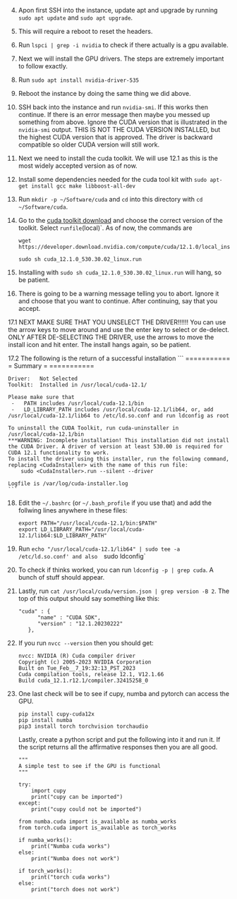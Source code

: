 4. Apon first SSH into the instance, update apt and upgrade by running 
   `sudo apt update` and `sudo apt upgrade`. 

5. This will require a reboot to reset the headers.

7. Run `lspci | grep -i nvidia` to check if there actually is a gpu available.

8. Next we will install the GPU drivers. The steps are extremely important to 
   follow exactly.

9. Run `sudo apt install nvidia-driver-535`

10. Reboot the instance by doing the same thing we did above.

11. SSH back into the instance and run `nvidia-smi`. If this works then 
    continue. If there is
    an error message then maybe you messed up something from above. Ignore 
    the CUDA version that is illustrated in the `nvidia-smi` output. THIS 
    IS NOT THE CUDA VERSION INSTALLED, but the highest CUDA version that is 
    approved. The driver is backward compatible so older CUDA version will 
    still work.

12. Next we need to install the cuda toolkit. We will use 12.1 as this is 
    the most widely accepted version as of now.

2. Install some dependencies needed for the cuda tool kit with 
   `sudo apt-get install gcc make libboost-all-dev`

13. Run `mkdir -p ~/Software/cuda` and `cd` into this directory with 
    `cd ~/Software/cuda`.

14. Go to the 
    [cuda toolkit download](https://developer.nvidia.com/cuda-12-1-0-download-archive?target_os=Linux&target_arch=x86_64&Distribution=Ubuntu&target_version=22.04&target_type=runfile_local)
    and choose the correct version of the toolkit. Select `runfile`(local)`. As of now, the
    commands are
    ```
    wget https://developer.download.nvidia.com/compute/cuda/12.1.0/local_installers/cuda_12.1.0_530.30.02_linux.run

    sudo sh cuda_12.1.0_530.30.02_linux.run
    ```

15. Installing with `sudo sh cuda_12.1.0_530.30.02_linux.run` will hang, so
    be patient.

16. There is going to be a warning message telling you to abort. Ignore it and 
    choose that you want to continue. After continuing, say that you accept.

17.1 NEXT MAKE SURE THAT YOU UNSELECT THE DRIVER!!!!!! You can use the arrow 
     keys to move around and use the enter key to select or de-delect. 
     ONLY AFTER DE-SELECTING THE DRIVER, use the arrows to move the install icon 
     and hit enter. The install hangs again, so be patient.

17.2 The following is the return of a successful installation
    ```
    ===========
    = Summary =
    ===========
    
    Driver:   Not Selected
    Toolkit:  Installed in /usr/local/cuda-12.1/
    
    Please make sure that
     -   PATH includes /usr/local/cuda-12.1/bin
     -   LD_LIBRARY_PATH includes /usr/local/cuda-12.1/lib64, or, add /usr/local/cuda-12.1/lib64 to /etc/ld.so.conf and run ldconfig as root
    
    To uninstall the CUDA Toolkit, run cuda-uninstaller in /usr/local/cuda-12.1/bin
    ***WARNING: Incomplete installation! This installation did not install the CUDA Driver. A driver of version at least 530.00 is required for CUDA 12.1 functionality to work.
    To install the driver using this installer, run the following command, replacing <CudaInstaller> with the name of this run file:
        sudo <CudaInstaller>.run --silent --driver
    
    Logfile is /var/log/cuda-installer.log
    ```

18. Edit the `~/.bashrc` (or `~/.bash_profile` if you use that) and add the 
    follwing lines anywhere in these files:

    ```
    export PATH="/usr/local/cuda-12.1/bin:$PATH"
    export LD_LIBRARY_PATH="/usr/local/cuda-12.1/lib64:$LD_LIBRARY_PATH"
    ```

20. Run `echo "/usr/local/cuda-12.1/lib64" | sudo tee -a /etc/ld.so.conf' and also 
    `sudo ldconfig`

21. To check if thinks worked, you can run `ldconfig -p | grep cuda`. A bunch of stuff
    should appear.

22. Lastly, run `cat /usr/local/cuda/version.json | grep version -B 2`. The top of this
    output should say something like this:
    ```
    "cuda" : {
          "name" : "CUDA SDK",
          "version" : "12.1.20230222"
       },
    ```

23. If you run `nvcc --version` then you should get:
    ```
    nvcc: NVIDIA (R) Cuda compiler driver
    Copyright (c) 2005-2023 NVIDIA Corporation
    Built on Tue_Feb__7_19:32:13_PST_2023
    Cuda compilation tools, release 12.1, V12.1.66
    Build cuda_12.1.r12.1/compiler.32415258_0
    ```

24. One last check will be to see if cupy, numba and pytorch can access the GPU.

    ```
    pip install cupy-cuda12x
    pip install numba
    pip3 install torch torchvision torchaudio
    ```

    Lastly, create a python script and put the following into it and run it. 
    If the script returns all the affirmative responses then you are all good.

    ```
    """
    A simple test to see if the GPU is functional
    """
    
    try:
        import cupy
        print("cupy can be imported")
    except:
        print("cupy could not be imported")
    
    from numba.cuda import is_available as numba_works
    from torch.cuda import is_available as torch_works
    
    if numba_works():
        print("Numba cuda works")
    else:
        print("Numba does not work")
    
    if torch_works():
        print("torch cuda works")
    else:
        print("torch does not work")
    ```
